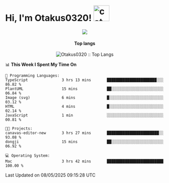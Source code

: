 <h1> Hi, I'm Otakus0320! <img src="https://media.giphy.com/media/mGcNjsfWAjY5AEZNw6/giphy.gif" width="50" alt="cat"></h1>

<p align="center"><a href="https://wakatime.com/@044d69d0-1253-4f60-96b6-5d19a0f9dde5"><img src="https://wakatime.com/badge/user/044d69d0-1253-4f60-96b6-5d19a0f9dde5.svg" /></a></p>

<h4 align="center">Top langs</h4>

<p align="center"><img src="https://github-readme-stats.vercel.app/api/top-langs/?username=Otakus0320&langs_count=10&theme=tokyonight&layout=compact&timestamp={{random_number}}" alt="Otakus0320 :: Top Langs" /></p>

<!--START_SECTION:waka-->
📊 **This Week I Spent My Time On** 

```text
💬 Programming Languages: 
TypeScript               3 hrs 13 mins       ██████████████████████░░░   86.82 % 
PlantUML                 15 mins             ██░░░░░░░░░░░░░░░░░░░░░░░   06.84 % 
Image (svg)              6 mins              █░░░░░░░░░░░░░░░░░░░░░░░░   03.12 % 
HTML                     4 mins              █░░░░░░░░░░░░░░░░░░░░░░░░   02.14 % 
JavaScript               1 min               ░░░░░░░░░░░░░░░░░░░░░░░░░   00.81 % 

🐱‍💻 Projects: 
canavas-editor-new       3 hrs 27 mins       ███████████████████████░░   93.08 % 
dongji                   15 mins             ██░░░░░░░░░░░░░░░░░░░░░░░   06.92 % 

💻 Operating System: 
Mac                      3 hrs 42 mins       █████████████████████████   100.00 % 
```


 Last Updated on 08/05/2025 09:15:28 UTC
<!--END_SECTION:waka-->

